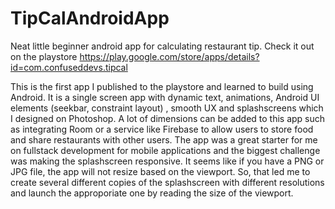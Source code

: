 # TipCalAndroidApp
Neat little beginner android app for calculating restaurant tip.
Check it out on the playstore https://play.google.com/store/apps/details?id=com.confuseddevs.tipcal 

This is the first app I published to the playstore and learned to build using Android. It is a single screen app with dynamic text, animations, Android UI elements (seekbar, constraint layout) , smooth UX and splashscreens which I designed on Photoshop. A lot of dimensions can be added to this app such as integrating Room or a service like Firebase to allow users to store food and share restaurants with other users. 
The app was a great starter for me on fullstack development for mobile applications and the biggest challenge was making the splashscreen responsive. It seems like if you have a PNG or JPG file, the app will not resize based on the viewport. So, that led me to create several different copies of the splashscreen with different resolutions and launch the approporiate one by reading the size of the viewport. 
